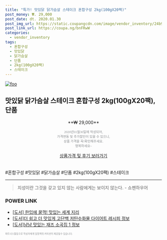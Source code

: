 ```yaml
--- 
title: "특가! 맛있닭 닭가슴살 스테이크 혼합구성 2kg(100gX20팩)" 
post_money: ₩. 29,000 
post_date: dt. 2020.01.30 
post_img_url: https://static.coupangcdn.com/image/vendor_inventory/24b9/bfeea27d4497c9e7b571250d29c1af26578ee387a184bf8670eca8d1309b.jpg 
post_link_url: https://coupa.ng/bnFRwW 
categories: 
  - vendor_inventory 
tags: 
  - 혼합구성 
  - 맛있닭 
  - 닭가슴살 
  - 단품 
  - 2kg(100gX20팩) 
  - 스테이크 
--- 
```

[![foo](https://static.coupangcdn.com/image/vendor_inventory/24b9/bfeea27d4497c9e7b571250d29c1af26578ee387a184bf8670eca8d1309b.jpg)](https://coupa.ng/bnFRwW) 

## 맛있닭 닭가슴살 스테이크 혼합구성 2kg(100gX20팩), 단품 
<p style="text-align: center;">**₩ 29,000**</p> 
<p style="text-align: center;"><span style="color: #898c8f; font-family: Georgia,Times,serif; font-size: 0.75em;">2020년01월30일에 작성되어, <br>가격변동 및 추가할인이 있을 수 있으니,<br> 상품 가격을 꼭!확인해주세요.<br>행복하세요~</span> 
</p>	 
<div markdown="0" style="text-align: center;"><a href="https://coupa.ng/bnFRwW" class="btn btn--success">상품가격 및 후기 보러가기</a></div> 
<br><br> 
  #혼합구성 #맛있닭 #닭가슴살 #단품 #2kg(100gX20팩) #스테이크 
<hr> 

> 지성이란 그것을 갖고 있지 않는 사람에게는 보이지 않는다. - 쇼펜하우어 


### POWER LINK

* <a href="https://blog.naver.com/fasyy4321/221779375838" target="_blank">[도서] 한입에 꿀꺽! 맛있는 세계 지리</a>
* <a href="https://blog.naver.com/sakai111/221760863120" target="_blank">[도서]더 쉽고 더 맛있게 고단백 저탄수화물 다이어트 레시피 정보</a>
* <a href="https://blog.naver.com/sakai111/221773835520" target="_blank">[도서]냠냠 맛있는 재즈 소곡집 1 정보</a>

<span style="color: #898c8f; font-family: Georgia,Times,serif; font-size: 0.55em;">파트너스활동으로 작성자에게 일정액의 커미션이 제공될수 있습니다.</span> 
